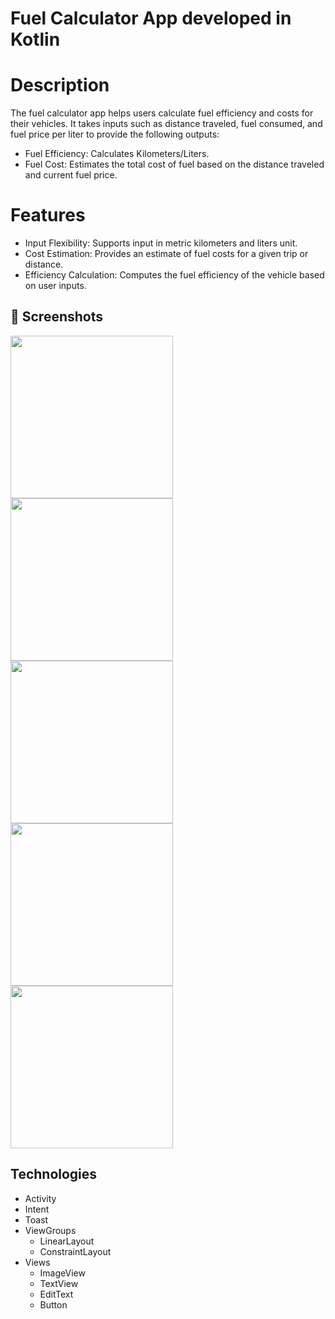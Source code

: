 # Fuel Calculator App developed in Kotlin

# Description
The fuel calculator app helps users calculate fuel efficiency and costs for their vehicles. It takes inputs such as distance traveled, fuel consumed, and fuel price per liter to provide the following outputs:

 - Fuel Efficiency: Calculates Kilometers/Liters.
 - Fuel Cost: Estimates the total cost of fuel based on the distance traveled and current fuel price.
# Features
 - Input Flexibility: Supports input in metric kilometers and liters unit.
 - Cost Estimation: Provides an estimate of fuel costs for a given trip or distance.
 - Efficiency Calculation: Computes the fuel efficiency of the vehicle based on user inputs.

## 📸 Screenshots

<img src="https://github.com/FelipeDubiella/Fuel-Calculator/assets/171951083/8d7fb066-ef31-42af-b8a8-fdba12543f09" width=260/> <img src="https://github.com/FelipeDubiella/Fuel-Calculator/assets/171951083/96c6585b-4484-4fb3-ad28-eedb92d1a56b" width=260/> <img src="https://github.com/FelipeDubiella/Fuel-Calculator/assets/171951083/8785fbc8-fdf8-4c1e-8814-e9c940685e44" width=260/> <img src="https://github.com/FelipeDubiella/Fuel-Calculator/assets/171951083/0be2383a-8f18-4800-9ad9-94b6c4dccf9c" width=260/> <img src="https://github.com/FelipeDubiella/Fuel-Calculator/assets/171951083/5b925de8-7f45-4903-8b3b-cde1794c1d21" width=260/>



## Technologies

- Activity
- Intent
- Toast
- ViewGroups
  - LinearLayout
  - ConstraintLayout
- Views
  - ImageView
  - TextView
  - EditText
  - Button
